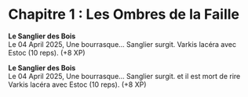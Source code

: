 # Chapitre 1 : Les Ombres de la Faille  

**Le Sanglier des Bois**  
Le 04 April 2025, Une bourrasque... Sanglier surgit. Varkis lacéra avec Estoc (10 reps). (+8 XP)  

**Le Sanglier des Bois**  
Le 04 April 2025, Une bourrasque... Sanglier surgit. et il est mort de rire Varkis lacéra avec Estoc (10 reps). (+8 XP)  

